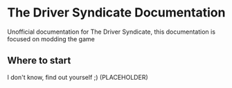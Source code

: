 # The Driver Syndicate Documentation
 
Unofficial documentation for The Driver Syndicate, this documentation is focused on modding the game

## Where to start

I don't know, find out yourself ;) (PLACEHOLDER)
